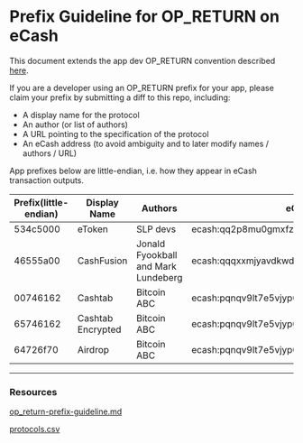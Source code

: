 # Prefix Guideline for OP_RETURN on eCash

This document extends the app dev OP_RETURN convention described [here](https://github.com/bitcoincashorg/bitcoincash.org/blob/master/spec/op_return-prefix-guideline.md).

If you are a developer using an OP_RETURN prefix for your app, please claim your prefix by submitting a diff to this repo, including:

-   A display name for the protocol
-   An author (or list of authors)
-   A URL pointing to the specification of the protocol
-   An eCash address (to avoid ambiguity and to later modify names / authors / URL)

App prefixes below are little-endian, i.e. how they appear in eCash transaction outputs.

| Prefix(little-endian) | Display Name      | Authors                             | eCashAddress                                     | SpecificationUrl                                              | TxidRedirectUrl |
| --------------------- | ----------------- | ----------------------------------- | ------------------------------------------------ | ------------------------------------------------------------- | --------------- |
| 534c5000              | eToken            | SLP devs                            | ecash:qq2p8mu0gmxfzva2g36kh70efp8hx7qg7qh20l0qls | http://simpleledger.cash/                                     | n/a             |
| 46555a00              | CashFusion        | Jonald Fyookball and Mark Lundeberg | ecash:qqqxxmjyavdkwdj6npa5w6xl0fzq3wc5fu6s5x69jj | https://github.com/cashshuffle/spec/blob/master/CASHFUSION.md | n/a             |
| 00746162              | Cashtab           | Bitcoin ABC                         | ecash:pqnqv9lt7e5vjyp0w88zf2af0l92l8rxdg2jj94l5j | https://cashtab.com/                                          | n/a             |
| 65746162              | Cashtab Encrypted | Bitcoin ABC                         | ecash:pqnqv9lt7e5vjyp0w88zf2af0l92l8rxdg2jj94l5j | https://cashtab.com/                                          | n/a             |
| 64726f70              | Airdrop           | Bitcoin ABC                         | ecash:pqnqv9lt7e5vjyp0w88zf2af0l92l8rxdg2jj94l5j | https://cashtab.com/                                          | n/a             |

---

### Resources

[op_return-prefix-guideline.md](https://github.com/bitcoincashorg/bitcoincash.org/blob/master/spec/op_return-prefix-guideline.md)

[protocols.csv](https://github.com/bitcoincashorg/bitcoincash.org/blob/master/etc/protocols.csv)
